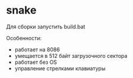 # snake

Для сборки запустить build.bat

Особенности:
- работает на 8086
- умещается в 512 байт загрузочного сектора
- работает без OS
- управление стрелками клавиатуры
